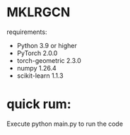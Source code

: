 # MKLRGCN
requirements:
  * Python 3.9 or higher
  * PyTorch 2.0.0 
  * torch-geometric 2.3.0
  * numpy 1.26.4
  * scikit-learn 1.1.3
# quick rum:
Execute python main.py to run the code
    
